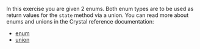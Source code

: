 In this exercise you are given 2 enums.
Both enum types are to be used as return values for the `state` method via a union.
You can read more about enums and unions in the Crystal reference documentation:
- [enum][enum]
- [union][union]

[enum]: https://crystal-lang.org/reference/latest/syntax_and_semantics/enum.html
[union]: https://crystal-lang.org/reference/1.8/syntax_and_semantics/union_types.html
